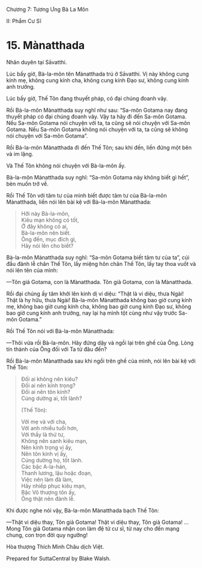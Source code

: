  

Chương 7: Tương Ưng Bà La Môn

II: Phẩm Cư Sĩ

# 15\. Mànatthada

Nhân duyên tại Sāvatthi.

Lúc bấy giờ, Bà-la-môn tên Mànatthada trú ở Sāvatthi. Vị này không cung kính mẹ, không cung kính cha, không cung kính Ðạo sư, không cung kính anh trưởng.

Lúc bấy giờ, Thế Tôn đang thuyết pháp, có đại chúng đoanh vây.

Rồi Bà-la-môn Mànatthada suy nghĩ như sau: “Sa-môn Gotama nay đang thuyết pháp có đại chúng đoanh vây. Vậy ta hãy đi đến Sa-môn Gotama. Nếu Sa-môn Gotama nói chuyện với ta, ta cũng sẽ nói chuyện với Sa-môn Gotama. Nếu Sa-môn Gotama không nói chuyện với ta, ta cũng sẽ không nói chuyện với Sa-môn Gotama”.

Rồi Bà-la-môn Mànatthada đi đến Thế Tôn; sau khi đến, liền đứng một bên và im lặng.

Và Thế Tôn không nói chuyện với Bà-la-môn ấy.

Bà-la-môn Mànatthada suy nghĩ: “Sa-môn Gotama này không biết gì hết”, bèn muốn trở về.

Rồi Thế Tôn với tâm tư của mình biết được tâm tư của Bà-la-môn Mànatthada, liền nói lên bài kệ với Bà-la-môn Mànatthada:

> Hỡi này Bà-la-môn,  
> Kiêu mạn không có tốt,  
> Ở đây không có ai,  
> Bà-la-môn nên biết.  
> Ông đến, mục đích gì,  
> Hãy nói lên cho biết?

Bà-la-môn Mànatthada suy nghĩ: “Sa-môn Gotama biết tâm tư của ta”, cúi đầu đảnh lễ chân Thế Tôn, lấy miệng hôn chân Thế Tôn, lấy tay thoa vuốt và nói lên tên của mình:

—Tôn giả Gotama, con là Mànatthada. Tôn giả Gotama, con là Mànatthada.

Rồi đại chúng ấy tâm khởi lên kinh dị vi diệu: “Thật là vi diệu, thưa Ngài! Thật là hy hữu, thưa Ngài! Bà-la-môn Mànatthada không bao giờ cung kính mẹ, không bao giờ cung kính cha, không bao giờ cung kính Ðạo sư, không bao giờ cung kính anh trưởng, nay lại hạ mình tột cùng như vậy trước Sa-môn Gotama.”

Rồi Thế Tôn nói với Bà-la-môn Mànatthada:

—Thôi vừa rồi Bà-la-môn. Hãy đứng dậy và ngồi lại trên ghế của Ông. Lòng tín thành của Ông đối với Ta từ đâu đến?

Rồi Bà-la-môn Mànatthada sau khi ngồi trên ghế của mình, nói lên bài kệ với Thế Tôn:

> Ðối ai không nên kiêu?  
> Ðối ai nên kính trọng?  
> Ðối ai nên tôn kính?  
> Cúng dường ai, tốt lành?
> 
> (Thế Tôn):
> 
> Với mẹ và với cha,  
> Với anh nhiều tuổi hơn,  
> Với thầy là thứ tư,  
> Không nên sanh kiêu mạn,  
> Nên kính trọng vị ấy,  
> Nên tôn kính vị ấy,  
> Cúng dường họ, tốt lành.  
> Các bậc A-la-hán,  
> Thanh lương, lậu hoặc đoạn,  
> Việc nên làm đã làm,  
> Hãy nhiếp phục kiêu mạn,  
> Bậc Vô thượng tôn ấy,  
> Ông thật nên đảnh lễ.

Khi được nghe nói vậy, Bà-la-môn Mànatthada bạch Thế Tôn:

—Thật vi diệu thay, Tôn giả Gotama! Thật vi diệu thay, Tôn giả Gotama! … Mong Tôn giả Gotama nhận con làm đệ tử cư sĩ, từ nay cho đến mạng chung, con trọn đời quy ngưỡng!

Hòa thượng Thích Minh Châu dịch Việt.

Prepared for SuttaCentral by Blake Walsh.